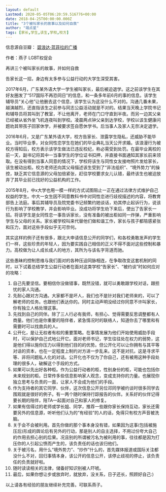 ```yaml
---
layout: default
Lastmod: 2020-05-05T06:20:59.516776+00:00
date: 2018-04-25T00:00:00.000Z
title: "3个被叫家长的故事以及如何自救"
author: "端点星"
tags: [家长,学生,该生,学校,校方]
---
```


信息源自豆瓣： [碧浪达·蓝菲拉的广播](https://www.douban.com/people/47476786/status/2150289667/)

作者：燕子 LGBT权促会

再讲三个被叫家长的故事，并如何自救

告家长这一招，身边有太多参与公益行动的大学生深受其害。

2017年6月，广东某外语大学一学生被叫家长，最后被迫退学。这之前该学生在其好友圈发了“517国际不再恐同日”的信息，和一条多年前6月的事的信息。该学生辅导员“关心他”让他删去这个信息，该学生认为这没什么不对的。沟通几番未果，越演越烈，还直指该生之前参与同志公益活动就是不对的。结果当天晚上学院书记和辅导员将其叫到了教室，不让他离开，老师在门口守直到半夜。而另一边其父亲已经被从省外坐飞机连夜叫到学校。凌晨两点钟父亲到达学校，学校以该生健康问题劝其带孩子回家休学，并被要求签自愿休学书。后当事人及家人无奈决定退学。

2016年6月，又是广东某外语大学，校方告家长、泄露学生隐私，还威胁不能毕业。当时毕业季，对女同性恋学生在她们的毕业典礼当天公开求婚。该浪漫行为被校方得知后，校方表示该学生做法已违反校纪，称必需受到处罚。在最毕业离校的前一天，副书记将其中一当事学生的学位证书扣押，并直接书面通知其家长前来领取。在没有得到当事人同意的情况下，学校将该生与同性女友接吻照片发给家长，该生被动出柜。校方老师还向其父母描述该生受到了“非法组织”、“境外势力”的操控，缺乏其它信息源的父母加倍紧张，赶往学校要求女儿认错，最终该生也被迫放弃了其毕业前已找好的公益机构的工作。

2015年8月，中x大学也用一模一样的方式试图阻止一正在通过法律方式维护自己权益的学生。中大一女生因不同意教科书中对同性恋进行歧视描述的内容，将教育部告上法庭。事后其辅导员及院党委书记频繁约她谈话，劝其停止起诉行为，说该行为影响了学校教学，并会影响毕业。没成功将学生劝下来后，使出了告家长一招。将该学生是女同性恋一事告诉家长，没有准备的被出柜如同一炸弹，严重影响学生与父母的关系。家长被学校叫来代替他们做和谐工作，家长与孩子都陪感紧张和压力，面对这些手段似乎无可奈何。

其实这样的例子还有很多，跟北大申请信息公开的同学们，和各校勇敢发声的学生们一样，这些珍贵的年轻人，因为要实践自己相信的正义不得不面对这些控制和暴力。高校做为让人成长成人的地方，其所为与该名字背道而驰。

这些愚昧的控制思维与我们面对的各种压迫同脉相连，在争取改变这套机制的同时，以下试着总结学生公益行动者在面对这类学校“告家长”、“被约谈”时如何应对的攻略：

1.  自己先要坚信。要相信你没做错事，既然没错，就可以勇敢跟学校对话，跟担忧的家人沟通。
2.  先耐心跟对方沟通。大家都不是坏人，我们也不是针对我们老师来的，可以了解老师的任务。也跟他们表达你的。同时主动声明没经过你同意不许叫家长，你有独立人格处理这事。
3.  先找到自己的同伴。除了三人行必有我师，有担心、觉得需要反思调整都有人商量。他们也是你重要的陪伴者，紧急情况时的联络人，知道你去了哪里和有需要时可以找救兵的人。
4.  公开化，是让无权者有权的重要策略。在事情发展为他们开始使用威肋手段时，可以保护自己式地公开它。面对老师书记，学生往往处在权力的弱势，这是他们得以施你压力以得到他们目的的优势。但公开化可以让你拥有与其平等对话的资本，也在一定程度上制约对方进一步乱来。这不是对抗，这是寻求平等、非将问题私人化的对话。公开化也不仅为了你自己，还有被用这种手段处理的很多人，破解这个手段的方式。
5.  如果可以先出好各种柜。作为公益行动者的柜，性别身份的柜，可能也包括你未来规划的柜。日常传多些信息影响家人观念，变成支持你的力量。也展现你独立思考与负责的一面，让家人不会成为他们的手段。
6.  作为支持者的其它同学、伙伴，这次信息公开另位邓同学被约谈时很多同学去围观就是很好的例子。有一两个随时保持行踪报告的伙伴。关系好的伙伴记得要长期的陪伴，陪TA一起面对自己和家人的修复。
7.  如果有信得过的老师或学长姐、同学，推荐一些跟你家长保持互动，家长还需要另外的信息源，听听他们认为的“有经验”的人的话，免得只有校方声音被洗脑。
8.  关于会不会被利用。首先你做的那个事本身没有错，如果因为这事(包括被施压后)形成的舆论后有另外的行动，那是别人的自主选择，不用过份夸大自己的作用去担心别的后果。况且别的所谓被污名为被利用的事，往往都是因为打压你的人引起公愤而产生的，该负责任的话也该归他们。
9.  关于被污名，用什么“境外势力”、“炒作”什么的，首先媒体报道或国际关注都没什么不对，回归事情本身，该公开的信息公开，该停止歧视的停止，该负责任的负责就好啦。
10.  随时读读相关的法律，储备好知识别被人吓唬。
11.  最后，如果你想让步或放弃时，就放弃，没关系，日子还长，照顾好自己:)

以上请各有经验的朋友继续补充完善。可联系燕子。

